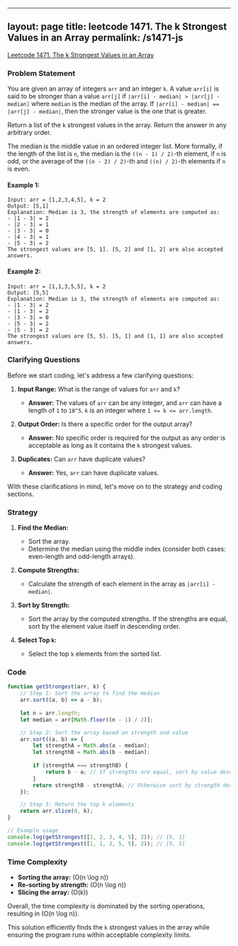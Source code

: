 
---
layout: page
title: leetcode 1471. The k Strongest Values in an Array
permalink: /s1471-js
---
[Leetcode 1471. The k Strongest Values in an Array](https://algoadvance.github.io/algoadvance/l1471)
### Problem Statement

You are given an array of integers `arr` and an integer `k`. A value `arr[i]` is said to be stronger than a value `arr[j]` if `|arr[i] - median| > |arr[j] - median|` where `median` is the median of the array. If `|arr[i] - median| == |arr[j] - median|`, then the stronger value is the one that is greater.

Return a list of the `k` strongest values in the array. Return the answer in any arbitrary order.

The median is the middle value in an ordered integer list. More formally, if the length of the list is `n`, the median is the `((n - 1) / 2)`-th element, if `n` is odd, or the average of the `((n - 2) / 2)`-th and `((n) / 2)`-th elements if `n` is even.

#### Example 1:
```
Input: arr = [1,2,3,4,5], k = 2
Output: [5,1]
Explanation: Median is 3, the strength of elements are computed as:
- |1 - 3| = 2
- |2 - 3| = 1
- |3 - 3| = 0
- |4 - 3| = 1
- |5 - 3| = 2
The strongest values are [5, 1]. [5, 2] and [1, 2] are also accepted answers.
```

#### Example 2:
```
Input: arr = [1,1,3,5,5], k = 2
Output: [5,5]
Explanation: Median is 3, the strength of elements are computed as:
- |1 - 3| = 2
- |1 - 3| = 2
- |3 - 3| = 0
- |5 - 3| = 2
- |5 - 3| = 2
The strongest values are [5, 5]. [5, 1] and [1, 1] are also accepted answers.
```

### Clarifying Questions

Before we start coding, let's address a few clarifying questions:
1. **Input Range:** What is the range of values for `arr` and `k`?
   - **Answer:** The values of `arr` can be any integer, and `arr` can have a length of `1` to `10^5`. `k` is an integer where `1 <= k <= arr.length`.

2. **Output Order:** Is there a specific order for the output array?
   - **Answer:** No specific order is required for the output as any order is acceptable as long as it contains the `k` strongest values.

3. **Duplicates:** Can `arr` have duplicate values?
   - **Answer:** Yes, `arr` can have duplicate values.

With these clarifications in mind, let's move on to the strategy and coding sections.

### Strategy

1. **Find the Median:**
   - Sort the array.
   - Determine the median using the middle index (consider both cases: even-length and odd-length arrays).

2. **Compute Strengths:**
   - Calculate the strength of each element in the array as `|arr[i] - median|`.

3. **Sort by Strength:**
   - Sort the array by the computed strengths. If the strengths are equal, sort by the element value itself in descending order.

4. **Select Top `k`:**
   - Select the top `k` elements from the sorted list.

### Code

```javascript
function getStrongest(arr, k) {
    // Step 1: Sort the array to find the median
    arr.sort((a, b) => a - b);
    
    let n = arr.length;
    let median = arr[Math.floor((n - 1) / 2)];

    // Step 2: Sort the array based on strength and value
    arr.sort((a, b) => {
        let strengthA = Math.abs(a - median);
        let strengthB = Math.abs(b - median);
        
        if (strengthA === strengthB) {
            return b - a; // If strengths are equal, sort by value descending
        }
        return strengthB - strengthA; // Otherwise sort by strength descending
    });

    // Step 3: Return the top k elements
    return arr.slice(0, k);
}

// Example usage
console.log(getStrongest([1, 2, 3, 4, 5], 2)); // [5, 1]
console.log(getStrongest([1, 1, 3, 5, 5], 2)); // [5, 5]
```

### Time Complexity

- **Sorting the array:** \(O(n \log n)\)
- **Re-sorting by strength:** \(O(n \log n)\)
- **Slicing the array:** \(O(k)\)

Overall, the time complexity is dominated by the sorting operations, resulting in \(O(n \log n)\).

This solution efficiently finds the `k` strongest values in the array while ensuring the program runs within acceptable complexity limits.